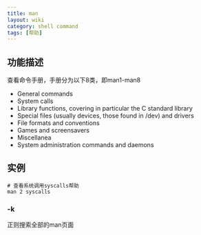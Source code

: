 ```yaml
---
title: man
layout: wiki
category: shell command
tags: [帮助]
---
```


## 功能描述

查看命令手册，手册分为以下8类，即man1-man8

* General commands
* System calls
* Library functions, covering in particular the C standard library
* Special files (usually devices, those found in /dev) and drivers
* File formats and conventions
* Games and screensavers
* Miscellanea
* System administration commands and daemons

## 实例

```shell
# 查看系统调用syscalls帮助
man 2 syscalls
```

### -k

正则搜索全部的man页面
